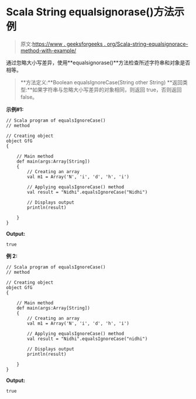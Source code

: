 # Scala String equalsignorase()方法示例

> 原文:[https://www . geeksforgeeks . org/Scala-string-equalsignorace-method-with-example/](https://www.geeksforgeeks.org/scala-string-equalsignorecase-method-with-example/)

通过忽略大小写差异，使用**equalsignorase()**方法检查所述字符串和对象是否相等。

> **方法定义:**Boolean equalsIgnoreCase(String other String)
> **返回类型:**如果字符串与忽略大小写差异的对象相同，则返回 true，否则返回 false。

**示例#1:**

```
// Scala program of equalsIgnoreCase()
// method

// Creating object
object GfG
{ 

    // Main method
    def main(args:Array[String])
    {
        // Creating an array
        val m1 = Array('N', 'i', 'd', 'h', 'i')

        // Applying equalsIgnoreCase() method
        val result = "Nidhi".equalsIgnoreCase("Nidhi")

        // Displays output
        println(result)

    }
} 
```

**Output:**

```
true

```

**例 2:**

```
// Scala program of equalsIgnoreCase()
// method

// Creating object
object GfG
{ 

    // Main method
    def main(args:Array[String])
    {
        // Creating an array
        val m1 = Array('N', 'i', 'd', 'h', 'i')

        // Applying equalsIgnoreCase() method
        val result = "Nidhi".equalsIgnoreCase("nidhi")

        // Displays output
        println(result)

    }
} 
```

**Output:**

```
true

```